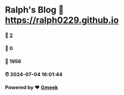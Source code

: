 # Ralph's Blog :link: https://ralph0229.github.io 
### :page_facing_up: [2](https://ralph0229.github.io/tag.html) 
### :speech_balloon: 0 
### :hibiscus: 1956 
### :alarm_clock: 2024-07-04 16:01:44 
### Powered by :heart: [Gmeek](https://github.com/Meekdai/Gmeek)
